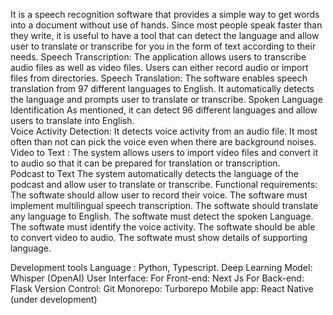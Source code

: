It is a speech recognition software that provides a simple way to get words into a document without use of hands. Since most people speak faster than they write, it is useful to have a tool that can detect the language and allow user to translate or transcribe for you in the form of text according to their needs. 
Speech Transcription:
The application allows users to transcribe audio files as well as video files. Users can either record audio or import files from directories.
Speech Translation:
The software enables speech translation from 97 different languages to English. It automatically detects the language and prompts user to translate or transcribe.
Spoken Language Identification
As mentioned, it can detect 96 different languages and allow users to translate into English.   
Voice Activity Detection:
It detects voice activity from an audio file. It most often than not can pick the voice even when there are background noises.
Video to Text :
The system allows users to import video files and convert it to audio so that it can be prepared for translation or transcription.  
 Podcast to Text
 The system automatically detects the language of the podcast and allow user to translate or transcribe. 
Functional requirements:
The softwate should allow user to record their voice.
The software must implement multilingual speech transcription.
The softwate should translate any language to English.
The softwate must detect the spoken Language.
The softwate must identify the voice activity.
The softwate should be able to convert video to audio.
The softwate must show details of supporting language.

Development tools
Language : Python, Typescript.
Deep Learning Model: Whisper (OpenAI)
User Interface:
For Front-end: Next Js
For Back-end: Flask
Version Control: Git
Monorepo: Turborepo
Mobile app: React Native (under development)

